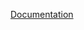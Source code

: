 [Documentation](https://docs.fluxninja.com/reference/policies/bundled-blueprints/dashboards/flow-control/adaptive-load-scheduler)
